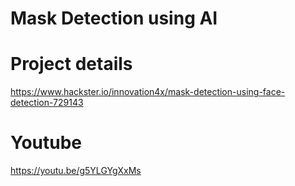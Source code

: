 # Mask Detection using AI

# Project details
https://www.hackster.io/innovation4x/mask-detection-using-face-detection-729143

# Youtube
https://youtu.be/g5YLGYgXxMs
